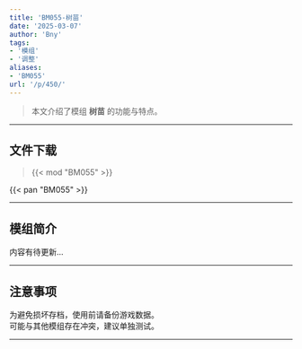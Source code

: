 ```yaml
---
title: 'BM055-树苗'
date: '2025-03-07'
author: 'Bny'
tags:
- '模组'
- '调整'
aliases:
- 'BM055'
url: '/p/450/'
---
```


> 本文介绍了模组 **树苗** 的功能与特点。

---

## 文件下载  

> {{< mod "BM055" >}}  

{{< pan "BM055" >}}  

---

## 模组简介

>  
内容有待更新...  

---

## 注意事项

>  
为避免损坏存档，使用前请备份游戏数据。  
可能与其他模组存在冲突，建议单独测试。  

---

